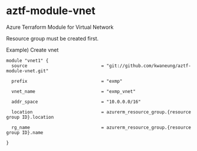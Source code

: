 # aztf-module-vnet
Azure Terraform Module for Virtual Network

Resource group must be created first.

Example) Create vnet
```
module "vnet1" {
  source                            = "git://github.com/kwaneung/aztf-module-vnet.git"

  prefix                            = "exmp"
  
  vnet_name                         = "exmp_vnet"
  
  addr_space                        = "10.0.0.0/16"
  
  location                          = azurerm_resource_group.{resource group ID}.location

  rg_name                           = azurerm_resource_group.{resource group ID}.name
  
}
```
